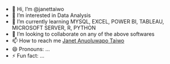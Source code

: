 - 👋 Hi, I’m @janettaiwo
- 👀 I’m interested in Data Analysis
- 🌱 I’m currently learning MYSQL, EXCEL, POWER BI, TABLEAU, MICROSOFT SERVER, R, PYTHON
- 💞️ I’m looking to collaborate on any of the above softwares
- 📫 How to reach me [Janet Anuoluwapo Taiwo](https://www.linkedin.com/in/janet-taiwo-958280168?utm_source=share&utm_campaign=share_via&utm_content=profile&utm_medium=ios_app )
- 😄 Pronouns: ...
- ⚡ Fun fact: ...

<!---
janettaiwo/janettaiwo is a ✨ special ✨ repository because its `README.md` (this file) appears on your GitHub profile.
You can click the Preview link to take a look at your changes.
--->
